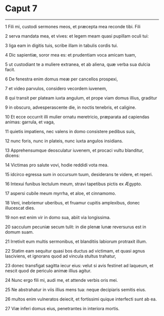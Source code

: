 # Caput 7

***

1 Fili mi, custodi sermones meos, et præcepta mea reconde tibi. Fili

2 serva mandata mea, et vives: et legem meam quasi pupillam oculi tui:

3 liga eam in digitis tuis, scribe illam in tabulis cordis tui.

4 Dic sapientiæ, soror mea es: et prudentiam voca amicam tuam,

5 ut custodiant te a muliere extranea, et ab aliena, quæ verba sua dulcia facit.

6 De fenestra enim domus meæ per cancellos prospexi,

7 et video parvulos, considero vecordem iuvenem,

8 qui transit per plateam iuxta angulum, et prope viam domus illius, graditur

9 in obscuro, advesperascente die, in noctis tenebris, et caligine.

10 Et ecce occurrit illi mulier ornatu meretricio, præparata ad capiendas animas: garrula, et vaga,

11 quietis impatiens, nec valens in domo consistere pedibus suis,

12 nunc foris, nunc in plateis, nunc iuxta angulos insidians.

13 Apprehensumque deosculatur iuvenem, et procaci vultu blanditur, dicens:

14 Victimas pro salute vovi, hodie reddidi vota mea.

15 idcirco egressa sum in occursum tuum, desiderans te videre, et reperi.

16 Intexui funibus lectulum meum, stravi tapetibus pictis ex Ægypto.

17 aspersi cubile meum myrrha, et aloe, et cinnamomo.

18 Veni, inebriemur uberibus, et fruamur cupitis amplexibus, donec illucescat dies.

19 non est enim vir in domo sua, abiit via longissima.

20 sacculum pecuniæ secum tulit: in die plenæ lunæ reversurus est in domum suam.

21 Irretivit eum multis sermonibus, et blanditiis labiorum protraxit illum.

22 Statim eam sequitur quasi bos ductus ad victimam, et quasi agnus lasciviens, et ignorans quod ad vincula stultus trahatur,

23 donec transfigat sagitta iecur eius: velut si avis festinet ad laqueum, et nescit quod de periculo animæ illius agitur.

24 Nunc ergo fili mi, audi me, et attende verbis oris mei.

25 Ne abstrahatur in viis illius mens tua: neque decipiaris semitis eius.

26 multos enim vulneratos deiecit, et fortissimi quique interfecti sunt ab ea.

27 Viæ inferi domus eius, penetrantes in interiora mortis.

